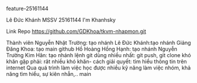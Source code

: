 feature-25161144


Lê Đức Khánh 
MSSV 25161144
I'm Khanhsky


Link Repo https://github.com/GDKhoa/tkvm-nhapmon.git


Thành viên
Nguyễn Nhật Trường: tạo nhánh
Lê Đức Khánh:tạo nhánh
Giảng Đăng Khoa: tạo main github
Hồ Hoàng Hồng Hạnh: tạo nhánh
Nguyễn Trường Kim Hân: tạo nhánh
lệnh git dùng nhiều nhất: git push, git clone
khó khăn gặp phải: rât nhiều khó khăn- cách giải quyết: tìm hiểu thông tin trên internet
Qua quá trình làm việc học được nhiều kỹ năng làm việc nhóm, khả năng tìm hiểu, sự kiên nhẫn,..
main
